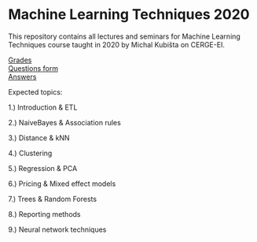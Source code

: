 # Machine Learning Techniques 2020
This repository contains all lectures and seminars for Machine Learning Techniques course taught in 2020 by Michal Kubišta on CERGE-EI.

[Grades](https://tinyurl.com/y7fxf7nk)  
[Questions form](https://forms.gle/j51sFJcKfJAxd1gU8)  
[Answers](https://tinyurl.com/ulrvm29)  

Expected topics:

1.) Introduction & ETL

2.) NaiveBayes & Association rules

3.) Distance & kNN

4.) Clustering

5.) Regression & PCA

6.) Pricing & Mixed effect models

7.) Trees & Random Forests

8.) Reporting methods

9.) Neural network techniques
